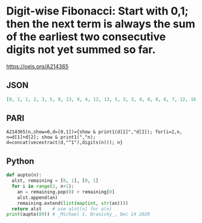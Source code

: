 # Digit\-wise Fibonacci: Start with 0,1; then the next term is always the sum of the earliest two consecutive digits not yet summed so far\.
https://oeis.org/A214365
## JSON
```JSON
[0, 1, 1, 2, 3, 5, 8, 13, 9, 4, 12, 13, 5, 3, 3, 4, 8, 8, 6, 7, 12, 16, 14, 13, 8, 3, 3, 7, 7, 5, 5, 4, 11, 11, 6, 10, 14, 12, 10, 9, 5, 2, 2, 2, 7, 7, 1, 1, 5, 5, 3, 3, 1, 9, 14, 7, 4, 4, 9, 14, 8, 2, 6, 10, 8, 6, 4, 10, 10, 5, 11, 11, 8, 13, 10, 5, 12, 10, 8, 7, 1, 8, 14, 10, 5]
```
## PARI
```PARI
A214365(n,show=0,d=[0,1])={show & print1(d[1]","d[2]); for(i=2,n, n=d[1]+d[2]; show & print1(","n); d=concat(vecextract(d,"^1"),digits(n))); n}
```
## Python
```Python
def aupto(n):
  alst, remaining = [0, 1], [0, 1]
  for i in range(2, n+1):
    an = remaining.pop(0) + remaining[0]
    alst.append(an)
    remaining.extend(list(map(int, str(an))))
  return alst    # use alst[n] for a(n)
print(aupto(89)) # _Michael S. Branicky_, Dec 14 2020
```
